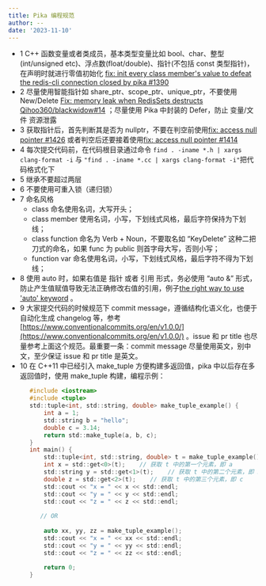 ```yaml
---
title: Pika 编程规范
author: --
date: '2023-11-10'
---
```

- 1 C++ 函数变量或者类成员，基本类型变量比如 bool、char、整型(int/unsigned etc)、浮点数(float/double)、指针(不包括 const 类型指针)，在声明时就进行零值初始化 [fix: init every class member's value to defeat the redis-cli connection closed by pika #1390](https://github.com/OpenAtomFoundation/pika/pull/1390)
- 2 尽量使用智能指针如 share\_ptr、scope\_ptr、unique\_ptr，不要使用 New/Delete [Fix: memory leak when RedisSets destructs Qihoo360/blackwidow#14](https://github.com/Qihoo360/blackwidow/pull/14) ；尽量使用 Pika 中封装的 Defer，防止 变量/文件 资源泄露
- 3 获取指针后，首先判断其是否为 nullptr，不要在判空前使用[fix: access null pointer #1426](https://github.com/OpenAtomFoundation/pika/pull/1426) 或者判空后还要接着使用[fix: access null pointer #1414](https://github.com/OpenAtomFoundation/pika/pull/1414)
- 4 每次提交代码前，在代码根目录通过命令 `find . -iname *.h | xargs clang-format -i` 与 `"find . -iname *.cc | xargs clang-format -i"`把代码格式化下
- 5 继承不要超过两层
- 6 不要使用可重入锁（递归锁）
- 7 命名风格
    - class 命名使用名词，大写开头；
    - class member 使用名词，小写，下划线式风格，最后字符保持为下划线；
    - class function 命名为 Verb + Noun，不要取名如 “KeyDelete” 这种二把刀式的命名，如果 func 为 public 则首字母大写，否则小写；
    - function var 命名使用名词，小写，下划线式风格，最后字符不得为下划线；
- 8 使用 auto 时，如果右值是 指针 或者 引用 形式，务必使用 “auto &” 形式，防止产生值赋值导致无法正确修改右值的引用，例子[the right way to use 'auto' keyword](https://github.com/OpenAtomFoundation/pika/issues/1727) 。
- 9 大家提交代码的时候规范下 commit message，遵循结构化语义化，也便于自动化生成 changelog 等，参考 [https://www.conventionalcommits.org/en/v1.0.0/](https://www.conventionalcommits.org/en/v1.0.0/) 。issue 和 pr title 也尽量参考上面这个规范。最重要一条：commit message 尽量使用英文，别中文，至少保证 issue 和 pr title 是英文。
- 10 在 C++11 中已经引入 make\_tuple 方便构建多返回值，pika 中以后存在多返回值时，使用 make\_tuple 构建，编程示例：

```c
      #include <iostream>  
      #include <tuple>
      std::tuple<int, std::string, double> make_tuple_example() {  
          int a = 1;  
          std::string b = "hello";  
          double c = 3.14;  
          return std::make_tuple(a, b, c);  
      }
      int main() {  
          std::tuple<int, std::string, double> t = make_tuple_example();  
          int x = std::get<0>(t);    // 获取 t 中的第一个元素，即 a  
          std::string y = std::get<1>(t);    // 获取 t 中的第二个元素，即 b  
          double z = std::get<2>(t);    // 获取 t 中的第三个元素，即 c
          std::cout << "x = " << x << std::endl;  
          std::cout << "y = " << y << std::endl;  
          std::cout << "z = " << z << std::endl;
      
         // OR 
      
          auto xx, yy, zz = make_tuple_example();
          std::cout << "x = " << xx << std::endl;
          std::cout << "y = " << yy << std::endl;
          std::cout << "z = " << zz << std::endl;
      
          return 0;  
      }
```